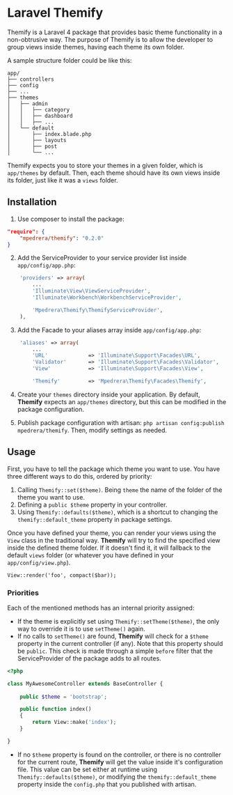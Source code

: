 Laravel Themify
=======

Themify is a Laravel 4 package that provides basic theme functionality in a non-obtrusive way. The purpose of Themify is to allow the developer to group views inside themes, having each theme its own folder.

A sample structure folder could be like this:

```
app/
├── controllers
├── config
├── ...
├── themes
│   ├── admin
│   │   ├── category
│   │   ├── dashboard
│   │   ├── ...
│   └── default
│       ├── index.blade.php
│       ├── layouts
│       ├── post
│       └── ...
```

Themify expects you to store your themes in a given folder, which is `app/themes` by default. Then, each theme should have its own views inside its folder, just like it was a `views` folder.

Installation
-------
1. Use composer to install the package:

```json
"require": {
    "mpedrera/themify": "0.2.0"
}
```
2. Add the ServiceProvider to your service provider list inside `app/config/app.php`:

```php
    'providers' => array(
        ...
        'Illuminate\View\ViewServiceProvider',
        'Illuminate\Workbench\WorkbenchServiceProvider',

        'Mpedrera\Themify\ThemifyServiceProvider',
    ),
```

3. Add the Facade to your aliases array inside `app/config/app.php`:

```php
    'aliases' => array(
        ...
        'URL'             => 'Illuminate\Support\Facades\URL',
        'Validator'       => 'Illuminate\Support\Facades\Validator',
        'View'            => 'Illuminate\Support\Facades\View',

        'Themify'         => 'Mpedrera\Themify\Facades\Themify',
```

4. Create your `themes` directory inside your application. By default, **Themify** expects an `app/themes` directory, but this can be modified in the package configuration.

5. Publish package configuration with artisan: `php artisan config:publish mpedrera/themify`. Then, modify settings as needed.

Usage
-------

First, you have to tell the package which theme you want to use. You have three different ways to do this, ordered by priority:

1. Calling `Themify::set($theme)`. Being `theme` the name of the folder of the theme you want to use.
2. Defining a `public $theme` property in your controller.
3. Using `Themify::defaults($theme)`, which is a shortcut to changing the `themify::default_theme` property in package settings.

Once you have defined your theme, you can render your views using the `View` class in the traditional way. **Themify** will try to find the specified view inside the defined theme folder. If it doesn't find it, it will fallback to the default `views` folder (or whatever you have defined in your `app/config/view.php`).

`View::render('foo', compact($bar));`
 
### Priorities

Each of the mentioned methods has an internal priority assigned:

- If the theme is explicitly set using `Themify::setTheme($theme)`, the only way to override it is to use `setTheme()` again.
- If no calls to `setTheme()` are found, **Themify** will check for a `$theme` property in the current controller (if any). Note that this property should be `public`. This check is made through a simple `before` filter that the ServiceProvider of the package adds to all routes.

```php
<?php

class MyAwesomeController extends BaseController {
    
    public $theme = 'bootstrap';

    public function index()
    {
        return View::make('index');
    }

}
```
- If no `$theme` property is found on the controller, or there is no controller for the current route, **Themify** will get the value inside it's configuration file. This value can be set either at runtime using `Themify::defaults($theme)`, or modifying the `themify::default_theme` property inside the `config.php` that you published with artisan.
